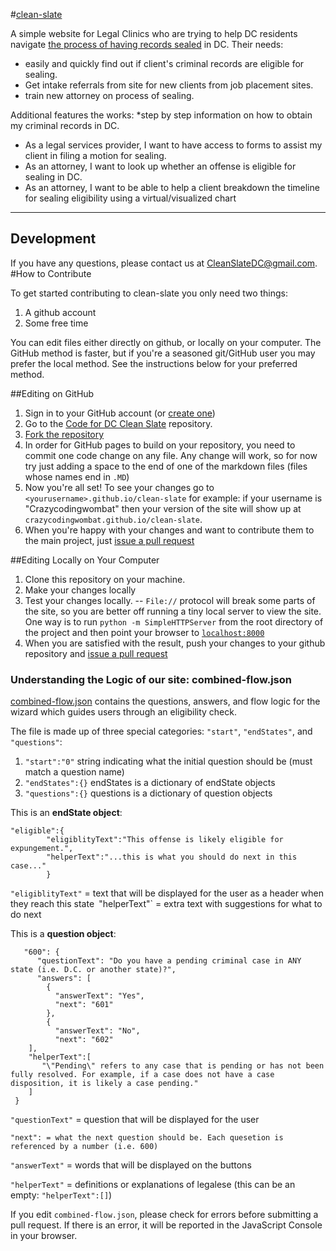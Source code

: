 #[clean-slate](https://codefordc.github.io/clean-slate/)

A simple website for Legal Clinics who are trying to help DC residents navigate [the process of having records sealed](https://en.wikipedia.org/wiki/Expungement)
in DC.
Their needs:
* easily and quickly find out if client's criminal records are eligible for sealing.
* Get intake referrals from site for new clients from job placement sites.
* train new attorney on process of sealing.

Additional features the works:
*step by step information on how to obtain my criminal records in DC.
* As a legal services provider, I want to have access to forms to assist my client in filing a motion for sealing.
* As an attorney, I want to look up whether an offense is eligible for sealing in DC.
* As an attorney, I want to be able to help a client breakdown the timeline for sealing eligibility using a virtual/visualized chart

---

## Development

If you have any questions, please contact us at CleanSlateDC@gmail.com.
#How to Contribute

To get started contributing to clean-slate you only need two things:

1. A github account
2. Some free time

You can edit files either directly on github, or locally on your computer. The GitHub method is faster,
 but if you're a seasoned git/GitHub user you may prefer the local method. See the instructions below
 for your preferred method.

##Editing on GitHub

1. Sign in to your GitHub account (or [create one](https://github.com/join))
2. Go to the [Code for DC Clean Slate](https://github.com/codefordc/clean-slate) repository.
3. [Fork the repository](https://guides.github.com/activities/forking/)
4. In order for GitHub pages to build on your repository, you need to commit one code change on any
 file. Any change will work, so for now try just adding a space to the end of one of the markdown files
 (files whose names end in `.MD`)
5. Now you're all set! To see your changes go to `<yourusername>.github.io/clean-slate` for example: if
 your username is "Crazycodingwombat" then your version of the site will show up at
 `crazycodingwombat.github.io/clean-slate`.
6. When you're happy with your changes and want to contribute them to the main project, just
 [issue a pull request](https://guides.github.com/introduction/flow/)


##Editing Locally on Your Computer

1. Clone this repository on your machine.
2. Make your changes locally
3. Test your changes locally. -- `File://` protocol will break some parts of the site, so you are better off running a tiny local server to view the site. One way is to run `python -m SimpleHTTPServer` from the root directory of the project and then point your browser to [`localhost:8000`](http://localhost:8000)
4. When you are satisfied with the result, push your changes to your github repository and [issue a pull request](https://guides.github.com/introduction/flow/)

### Understanding the Logic of our site: combined-flow.json

[combined-flow.json](data/combined-flow.json) contains the questions, answers, and flow logic
for the wizard which guides users through an eligibility check.

The file is made up of three special categories: `"start"`, `"endStates"`, and `"questions"`:

1. `"start":"0"` string indicating what the initial question should be (must match a question name)
2. `"endStates":{}` endStates is a dictionary of endState objects
3. `"questions":{}` questions is a dictionary of question objects

This is an **endState object**:
```
"eligible":{
        "eligiblityText":"This offense is likely eligible for expungement.",
        "helperText":"...this is what you should do next in this case..."
        }
```
`"eligiblityText"` = text that will be displayed for the user as a header when they reach this state`
`"helperText"` = extra text with suggestions for what to do next

This is a **question object**:
```
   "600": {
      "questionText": "Do you have a pending criminal case in ANY state (i.e. D.C. or another state)?",
      "answers": [
        {
          "answerText": "Yes",
          "next": "601"
        },
        {
          "answerText": "No",
          "next": "602"
    ],
    "helperText":[
       "\"Pending\" refers to any case that is pending or has not been fully resolved. For example, if a case does not have a case disposition, it is likely a case pending."
    ]
 }
```

`"questionText"` = question that will be displayed for the user

    "next": = what the next question should be. Each quesetion is referenced by a number (i.e. 600) 
`"answerText"` = words that will be displayed on the buttons


`"helperText"` = definitions or explanations of legalese (this can be an empty: `"helperText":[]`)

If you edit `combined-flow.json`, please check for errors before submitting a pull request. If there is an error, it will be reported in the JavaScript Console in your browser. 
